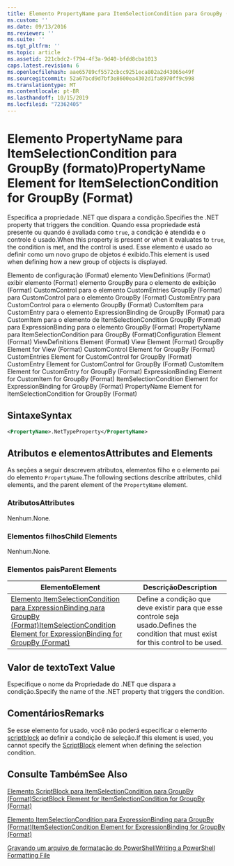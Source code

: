```yaml
---
title: Elemento PropertyName para ItemSelectionCondition para GroupBy (Format) | Microsoft Docs
ms.custom: ''
ms.date: 09/13/2016
ms.reviewer: ''
ms.suite: ''
ms.tgt_pltfrm: ''
ms.topic: article
ms.assetid: 221cbdc2-f794-4f3a-9d40-bfdd8cba1013
caps.latest.revision: 6
ms.openlocfilehash: aae65789cf5572cbcc9251eca802a2d43065e49f
ms.sourcegitcommit: 52a67bcd9d7bf3e8600ea4302d1fa8970ff9c998
ms.translationtype: MT
ms.contentlocale: pt-BR
ms.lasthandoff: 10/15/2019
ms.locfileid: "72362405"
---
```

# <a name="propertyname-element-for-itemselectioncondition-for-groupby-format"></a><span data-ttu-id="0056a-102">Elemento PropertyName para ItemSelectionCondition para GroupBy (formato)</span><span class="sxs-lookup"><span data-stu-id="0056a-102">PropertyName Element for ItemSelectionCondition for GroupBy (Format)</span></span>

<span data-ttu-id="0056a-103">Especifica a propriedade .NET que dispara a condição.</span><span class="sxs-lookup"><span data-stu-id="0056a-103">Specifies the .NET property that triggers the condition.</span></span> <span data-ttu-id="0056a-104">Quando essa propriedade está presente ou quando é avaliada como `true`, a condição é atendida e o controle é usado.</span><span class="sxs-lookup"><span data-stu-id="0056a-104">When this property is present or when it evaluates to `true`, the condition is met, and the control is used.</span></span> <span data-ttu-id="0056a-105">Esse elemento é usado ao definir como um novo grupo de objetos é exibido.</span><span class="sxs-lookup"><span data-stu-id="0056a-105">This element is used when defining how a new group of objects is displayed.</span></span>

<span data-ttu-id="0056a-106">Elemento de configuração (Format) elemento ViewDefinitions (Format) exibir elemento (Format) elemento GroupBy para o elemento de exibição (Format) CustomControl para o elemento CustomEntries GroupBy (Format) para CustomControl para o elemento GroupBy (Format) CustomEntry para CustomControl para o elemento GroupBy (Format) CustomItem para CustomEntry para o elemento ExpressionBinding de GroupBy (Format) para CustomItem para o elemento de ItemSelectionCondition GroupBy (Format) para ExpressionBinding para o elemento GroupBy (Format) PropertyName para ItemSelectionCondition para GroupBy (Format)</span><span class="sxs-lookup"><span data-stu-id="0056a-106">Configuration Element (Format) ViewDefinitions Element (Format) View Element (Format) GroupBy Element for View (Format) CustomControl Element for GroupBy (Format) CustomEntries Element for CustomControl for GroupBy (Format) CustomEntry Element for CustomControl for GroupBy (Format) CustomItem Element for CustomEntry for GroupBy (Format) ExpressionBinding Element for CustomItem for GroupBy (Format) ItemSelectionCondition Element for ExpressionBinding for GroupBy (Format) PropertyName Element for ItemSelectionCondition for GroupBy (Format)</span></span>

## <a name="syntax"></a><span data-ttu-id="0056a-107">Sintaxe</span><span class="sxs-lookup"><span data-stu-id="0056a-107">Syntax</span></span>

```xml
<PropertyName>.NetTypeProperty</PropertyName>
```

## <a name="attributes-and-elements"></a><span data-ttu-id="0056a-108">Atributos e elementos</span><span class="sxs-lookup"><span data-stu-id="0056a-108">Attributes and Elements</span></span>

<span data-ttu-id="0056a-109">As seções a seguir descrevem atributos, elementos filho e o elemento pai do elemento `PropertyName`.</span><span class="sxs-lookup"><span data-stu-id="0056a-109">The following sections describe attributes, child elements, and the parent element of the `PropertyName` element.</span></span>

### <a name="attributes"></a><span data-ttu-id="0056a-110">Atributos</span><span class="sxs-lookup"><span data-stu-id="0056a-110">Attributes</span></span>

<span data-ttu-id="0056a-111">Nenhum.</span><span class="sxs-lookup"><span data-stu-id="0056a-111">None.</span></span>

### <a name="child-elements"></a><span data-ttu-id="0056a-112">Elementos filhos</span><span class="sxs-lookup"><span data-stu-id="0056a-112">Child Elements</span></span>

<span data-ttu-id="0056a-113">Nenhum.</span><span class="sxs-lookup"><span data-stu-id="0056a-113">None.</span></span>

### <a name="parent-elements"></a><span data-ttu-id="0056a-114">Elementos pais</span><span class="sxs-lookup"><span data-stu-id="0056a-114">Parent Elements</span></span>

|<span data-ttu-id="0056a-115">Elemento</span><span class="sxs-lookup"><span data-stu-id="0056a-115">Element</span></span>|<span data-ttu-id="0056a-116">Descrição</span><span class="sxs-lookup"><span data-stu-id="0056a-116">Description</span></span>|
|-------------|-----------------|
|[<span data-ttu-id="0056a-117">Elemento ItemSelectionCondition para ExpressionBinding para GroupBy (Format)</span><span class="sxs-lookup"><span data-stu-id="0056a-117">ItemSelectionCondition Element for ExpressionBinding for GroupBy (Format)</span></span>](./itemselectioncondition-element-for-expressionbinding-for-groupby-format.md)|<span data-ttu-id="0056a-118">Define a condição que deve existir para que esse controle seja usado.</span><span class="sxs-lookup"><span data-stu-id="0056a-118">Defines the condition that must exist for this control to be used.</span></span>|

## <a name="text-value"></a><span data-ttu-id="0056a-119">Valor de texto</span><span class="sxs-lookup"><span data-stu-id="0056a-119">Text Value</span></span>

<span data-ttu-id="0056a-120">Especifique o nome da Propriedade do .NET que dispara a condição.</span><span class="sxs-lookup"><span data-stu-id="0056a-120">Specify the name of the .NET property that triggers the condition.</span></span>

## <a name="remarks"></a><span data-ttu-id="0056a-121">Comentários</span><span class="sxs-lookup"><span data-stu-id="0056a-121">Remarks</span></span>

<span data-ttu-id="0056a-122">Se esse elemento for usado, você não poderá especificar o elemento [scriptblock](./scriptblock-element-for-itemselectioncondition-for-groupby-format.md) ao definir a condição de seleção.</span><span class="sxs-lookup"><span data-stu-id="0056a-122">If this element is used, you cannot specify the [ScriptBlock](./scriptblock-element-for-itemselectioncondition-for-groupby-format.md) element when defining the selection condition.</span></span>

## <a name="see-also"></a><span data-ttu-id="0056a-123">Consulte Também</span><span class="sxs-lookup"><span data-stu-id="0056a-123">See Also</span></span>

[<span data-ttu-id="0056a-124">Elemento ScriptBlock para ItemSelectionCondition para GroupBy (Format)</span><span class="sxs-lookup"><span data-stu-id="0056a-124">ScriptBlock Element for ItemSelectionCondition for GroupBy (Format)</span></span>](./scriptblock-element-for-itemselectioncondition-for-groupby-format.md)

[<span data-ttu-id="0056a-125">Elemento ItemSelectionCondition para ExpressionBinding para GroupBy (Format)</span><span class="sxs-lookup"><span data-stu-id="0056a-125">ItemSelectionCondition Element for ExpressionBinding for GroupBy (Format)</span></span>](./itemselectioncondition-element-for-expressionbinding-for-groupby-format.md)

[<span data-ttu-id="0056a-126">Gravando um arquivo de formatação do PowerShell</span><span class="sxs-lookup"><span data-stu-id="0056a-126">Writing a PowerShell Formatting File</span></span>](./writing-a-powershell-formatting-file.md)
